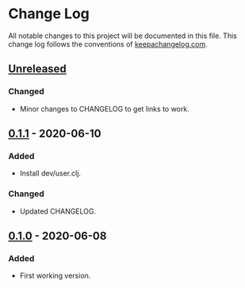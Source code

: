 # Change Log
All notable changes to this project will be documented in this file.
This change log follows the conventions of [keepachangelog.com](http://keepachangelog.com/).

## [Unreleased]
### Changed
- Minor changes to CHANGELOG to get links to work.

## [0.1.1] - 2020-06-10
### Added
- Install dev/user.clj.
### Changed
- Updated CHANGELOG.

## [0.1.0] - 2020-06-08
### Added
- First working version.

[Unreleased]: https://github.com/syntereen/dorab-lib-template/compare/v0.1.1...HEAD
[0.1.1]: https://github.com/syntereen/dorab-lib-template/compare/v0.1.0...v0.1.1
[0.1.0]: https://github.com/syntereen/dorab-lib-template/releases/tag/v0.1.0
